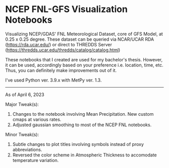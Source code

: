 # NCEP FNL-GFS Visualization Notebooks

Visualizing NCEP/GDAS' FNL Meteorological Dataset, core of GFS Model, 
at 0.25 x 0.25 degree. These dataset can be queried via NCAR/UCAR RDA (https://rda.ucar.edu/) or
direct to THREDDS Server (https://thredds.ucar.edu/thredds/catalog/catalog.html)

These notebooks that I created are used for my bachelor's thesis. However, it 
can be used, accordingly based on your preference i.e. location, time, etc. Thus, you can definitely
make improvements out of it.

I've used Python ver. 3.9.x with MetPy ver. 1.3. 

---------------
As of April 6, 2023

Major Tweak(s):
1. Changes to the notebook involving Mean Precipitation. New custom cmaps at various rates.
2. Adjusted gaussian smoothing to most of the NCEP FNL notebooks. 

Minor Tweak(s):
1. Subtle changes to plot titles involving symbols instead of proxy abbreviations. 
2.  Reversed the color scheme in Atmospheric Thickness to accomodate temperature variation. 
